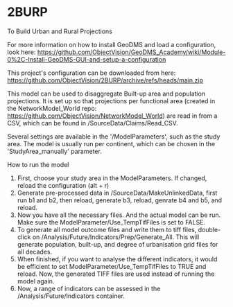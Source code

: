 # 2BURP
To Build Urban and Rural Projections

For more information on how to install GeoDMS and load a configuration, look here: https://github.com/ObjectVision/GeoDMS_Academy/wiki/Module-0%2C-Install-GeoDMS-GUI-and-setup-a-configuration

This project's configuration can be downloaded from here: https://github.com/ObjectVision/2BURP/archive/refs/heads/main.zip

This model can be used to disaggregate Built-up area and population projections. It is set up so that projections per functional area (created in the NetworkModel_World repo: https://github.com/ObjectVision/NetworkModel_World) are read in from a CSV, which can be found in /SourceData/Claims/Read_CSV.

Several settings are available in the '/ModelParameters', such as the study area. The model is usually run per continent, which can be chosen in the 'StudyArea_manually' parameter.  

How to run the model
1. First, choose your study area in the ModelParameters. If changed, reload the configuration (alt + r)
2. Generate pre-processed data in /SourceData/MakeUnlinkedData, first run b1 and b2, then reload, generate b3, reload, genrate b4 and b5, and reload. 
3. Now you have all the necessary files. And the actual model can be run. Make sure the ModelParameter/Use_TempTifFiles is set to FALSE.
4. To generate all model outcome files and write them to tiff files, double-click on /Analysis/Future/Indicators/Prep/Generate_All. This will generate population, built-up, and degree of urbanisation grid files for all decades.
5. When finished, if you want to analyse the different indicators, it would be efficient to set ModelParameter/Use_TempTifFiles to TRUE and reload. Now, the generated TIFF files are used instead of running the model again.
6. Now, a range of indicators can be assessed in the /Analysis/Future/Indicators container.
